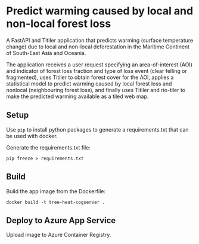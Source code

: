 # Predict warming caused by local and non-local forest loss

A FastAPI and Titiler application that predicts warming (surface temperature change) due to local and non-local deforestation in the Maritime Continent of South-East Asia and Oceania.

The application receives a user request specifying an area-of-interest (AOI) and indicator of forest loss fraction and type of loss event (clear felling or fragmented), uses Titiler to obtain forest cover for the AOI, applies a statistical model to predict warming caused by local forest loss and nonlocal (neighbouring forest loss), and finally uses Titiler and rio-tiler to make the predicted warming available as a tiled web map. 

## Setup

Use `pip` to install python packages to generate a requirements.txt that can be used with docker.

Generate the requirements.txt file:

```
pip freeze > requirements.txt
```

## Build 

Build the app image from the Dockerfile:

```
docker build -t tree-heat-cogserver .
```

## Deploy to Azure App Service

Upload image to Azure Container Registry.